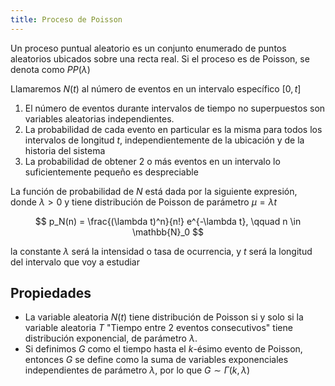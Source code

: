 ```yaml
---
title: Proceso de Poisson
---
```


Un proceso puntual aleatorio es un conjunto enumerado de puntos aleatorios ubicados sobre una recta real. Si el proceso es de Poisson, se denota como $PP(\lambda)$

Llamaremos $N(t)$ al número de eventos en un intervalo específico $[0, t]$

1. El número de eventos durante intervalos de tiempo no superpuestos son variables aleatorias independientes.
2. La probabilidad de cada evento en particular es la misma para todos los intervalos de longitud $t$, independientemente de la ubicación y de la historia del sistema
3. La probabilidad de obtener $2$ o más eventos en un intervalo lo suficientemente pequeño es despreciable

La función de probabilidad de $N$ está dada por la siguiente expresión, donde $\lambda > 0$ y tiene distribución de Poisson de parámetro $\mu = \lambda t$

$$
p_N(n) = \frac{(\lambda t)^n}{n!} e^{-\lambda t}, \qquad n \in \mathbb{N}_0
$$

la constante $\lambda$ será la intensidad o tasa de ocurrencia, y $t$ será la longitud del intervalo que voy a estudiar

## Propiedades

- La variable aleatoria $N(t)$ tiene distribución de Poisson si y solo si la variable aleatoria $T$ "Tiempo entre 2 eventos consecutivos" tiene distribución exponencial, de parámetro $\lambda$.
- Si definimos $G$ como el tiempo hasta el $k$-ésimo evento de Poisson, entonces $G$ se define como la suma de variables exponenciales independientes de parámetro $\lambda$, por lo que $G \sim \Gamma(k, \lambda)$
